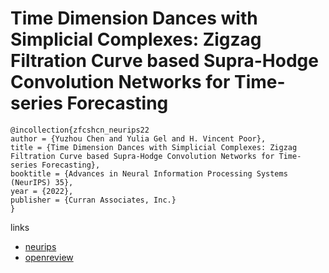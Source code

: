 # Time Dimension Dances with Simplicial Complexes: Zigzag Filtration Curve based Supra-Hodge Convolution Networks for Time-series Forecasting

```
@incollection{zfcshcn_neurips22
author = {Yuzhou Chen and Yulia Gel and H. Vincent Poor},
title = {Time Dimension Dances with Simplicial Complexes: Zigzag Filtration Curve based Supra-Hodge Convolution Networks for Time-series Forecasting},
booktitle = {Advances in Neural Information Processing Systems (NeurIPS) 35},
year = {2022},
publisher = {Curran Associates, Inc.}
}
```

links
- [neurips](https://nips.cc/Conferences/2022/Schedule?showEvent=53664)
- [openreview](https://openreview.net/forum?id=2Ln-TWxVtf)
